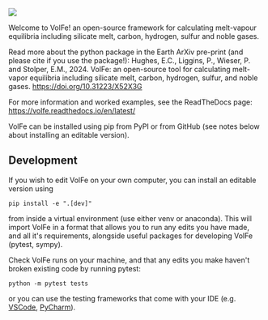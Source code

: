 [![](https://img.shields.io/badge/python-3.7+-blue.svg)](https://www.python.org/downloads/)

Welcome to VolFe! an open-source framework for calculating melt-vapour equilibria including silicate melt, carbon, hydrogen, sulfur and noble gases. 

Read more about the python package in the Earth ArXiv pre-print (and please cite if you use the package!):
Hughes, E.C., Liggins, P., Wieser, P. and Stolper, E.M., 2024. VolFe: an open-source tool for calculating melt-vapor equilibria including silicate melt, carbon, hydrogen, sulfur, and noble gases. https://doi.org/10.31223/X52X3G 

For more information and worked examples, see the ReadTheDocs page:
https://volfe.readthedocs.io/en/latest/

VolFe can be installed using pip from PyPI or from GitHub (see notes below about installing an editable version).

## Development

If you wish to edit VolFe on your own computer, you can install an editable version using

```
pip install -e ".[dev]"
```
from inside a virtual environment (use either venv or anaconda). This will import VolFe
in a format that allows you to run any edits you have made, and all it's requirements,
alongside useful packages for developing VolFe (pytest, sympy).

Check VolFe runs on your machine, and that any edits you make haven't broken existing code by running pytest:
```
python -m pytest tests
```
or you can use the testing frameworks that come with your IDE (e.g. [VSCode](https://code.visualstudio.com/docs/python/testing), [PyCharm](https://www.jetbrains.com/help/pycharm/testing-your-first-python-application.html)).